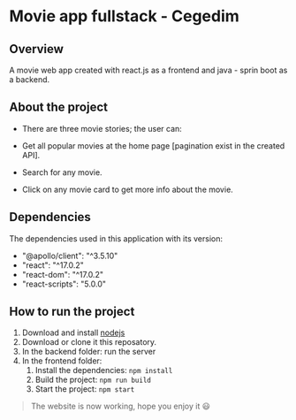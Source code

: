 # Movie app fullstack - Cegedim

## Overview

A movie web app created with react.js as a frontend and java - sprin boot as a backend.

## About the project

- There are three movie stories; the user can:

- Get all popular movies at the home page [pagination exist in the created API].
- Search for any movie.
- Click on any movie card to get more info about the movie.

## Dependencies

The dependencies used in this application with its version:

- "@apollo/client": "^3.5.10"
- "react": "^17.0.2"
- "react-dom": "^17.0.2"
- "react-scripts": "5.0.0"

## How to run the project

1. Download and install [nodejs](https://nodejs.org/en/download/)
2. Download or clone it this reposatory.
3. In the backend folder: run the server
4. In the frontend folder:
   1. Install the dependencies: `npm install`
   2. Build the project: `npm run build`
   3. Start the project: `npm start`

> The website is now working, hope you enjoy it 😃
